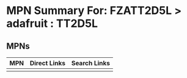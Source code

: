 



# MPN Summary For: FZATT2D5L > adafruit : TT2D5L

## MPNs
  

|MPN|Direct Links|Search Links|
| :--- | :--- | :--- |
||||
